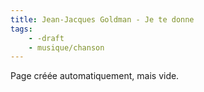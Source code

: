 ```yaml
---
title: Jean-Jacques Goldman - Je te donne
tags:
    - -draft
    - musique/chanson
---
```


Page créée automatiquement, mais vide.
